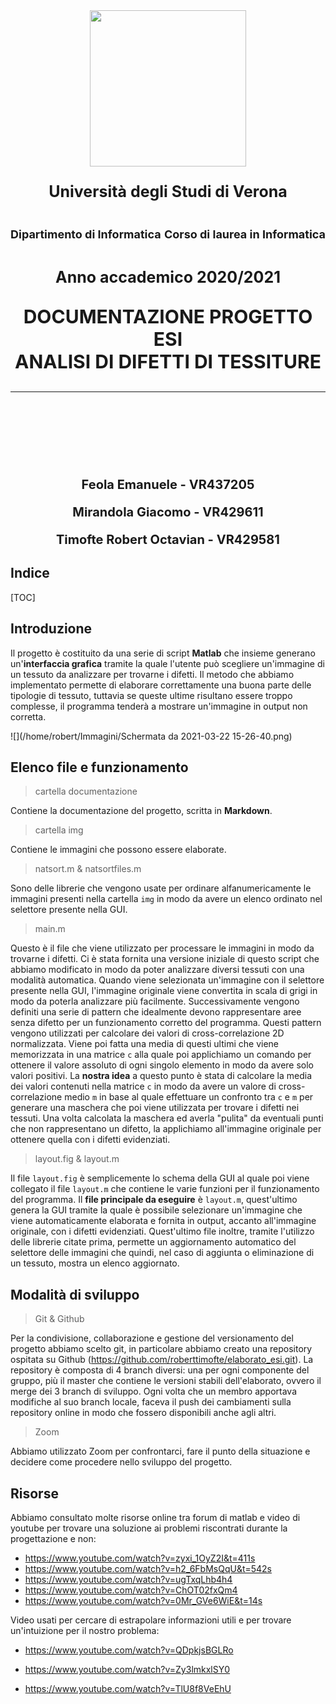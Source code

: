 <div style="page-break-inside:avoid;">
    <img src="/home/robert/Immagini/uni.png" style="display:block;margin-left:auto;margin-right:auto;width:50%;height:250px;width:250px">
    <p style="text-align:center;font-size:25px;font-weight:bold">Università degli Studi di Verona</p>
    <div style="overflow:hidden;">
    	<p style="float:left;font-size:18px;font-weight:bold">Dipartimento di Informatica</p>
    	<p style="float:right;font-size:18px;font-weight:bold">Corso di laurea in Informatica</p>
    </div>
    <p style="text-align:center;font-size:25px;font-weight:bold">Anno accademico 2020/2021</p>
    <p style="text-align:center;font-size:30px;font-weight:bold">DOCUMENTAZIONE PROGETTO ESI<br>ANALISI DI DIFETTI DI TESSITURE</p>
    <hr>
    <br><br><br><br><br><br>
    <div>
    	<p style="text-align:center;font-size:20px;font-weight:bold">Feola Emanuele - VR437205</p>
    	<p style="text-align:center;font-size:20px;font-weight:bold">Mirandola Giacomo - VR429611</p>
    	<p style="text-align:center;font-size:20px;font-weight:bold">Timofte Robert Octavian - VR429581</p>
    </div>
</div>

<div style="page-break-after: always; break-after: page;"></div>

## Indice

[TOC]

<div style="page-break-after: always; break-after: page;"></div>

## Introduzione

Il progetto è costituito da una serie di script **Matlab** che insieme generano un'**interfaccia grafica** tramite la quale l'utente può scegliere un'immagine di un tessuto da analizzare per trovarne i difetti. Il metodo che abbiamo implementato permette di elaborare correttamente una buona parte delle tipologie di tessuto, tuttavia se queste ultime risultano essere troppo complesse, il programma tenderà a mostrare un'immagine in output non corretta.

![](/home/robert/Immagini/Schermata da 2021-03-22 15-26-40.png)



## Elenco file e funzionamento 

> cartella documentazione

Contiene la documentazione del progetto, scritta in **Markdown**.

> cartella img

Contiene le immagini che possono essere elaborate.

> natsort.m & natsortfiles.m

Sono delle librerie che vengono usate per ordinare alfanumericamente le immagini presenti nella cartella `img` in modo da avere un elenco ordinato nel selettore presente nella GUI.

> main.m

Questo è il file che viene utilizzato per processare le immagini in modo da trovarne i difetti. Ci è stata fornita una versione iniziale di questo script che abbiamo modificato in modo da poter analizzare diversi tessuti con una modalità automatica.
Quando viene selezionata un'immagine con il selettore presente nella GUI, l'immagine originale viene convertita in scala di grigi in modo da poterla analizzare più facilmente. Successivamente vengono definiti una serie di pattern che idealmente devono rappresentare aree senza difetto per un funzionamento corretto del programma. Questi pattern vengono utilizzati per calcolare dei valori di cross-correlazione 2D normalizzata. Viene poi fatta una media di questi ultimi che viene memorizzata in una matrice `c` alla quale poi applichiamo un comando per ottenere il valore assoluto di ogni singolo elemento in modo da avere solo valori positivi.
La **nostra idea** a questo punto è stata di calcolare la media dei valori contenuti nella matrice `c` in modo da avere un valore di cross-correlazione medio `m` in base al quale effettuare un confronto tra `c` e `m` per generare una maschera che poi viene utilizzata per trovare i difetti nei tessuti.
Una volta calcolata la maschera ed averla "pulita" da eventuali punti che non rappresentano un difetto, la applichiamo all'immagine originale per ottenere quella con i difetti evidenziati.

> layout.fig & layout.m

Il file `layout.fig` è semplicemente lo schema della GUI al quale poi viene collegato il file `layout.m` che contiene le varie funzioni per il funzionamento del programma. 
Il **file principale da eseguire** è `layout.m`, quest'ultimo genera la GUI tramite la quale è possibile selezionare un'immagine che viene automaticamente elaborata e fornita in output, accanto all'immagine originale, con i difetti evidenziati.
Quest'ultimo file inoltre, tramite l'utilizzo delle librerie citate prima, permette un aggiornamento automatico del selettore delle immagini che quindi, nel caso di aggiunta o eliminazione di un tessuto, mostra un elenco aggiornato.



## Modalità di sviluppo

> Git & Github

Per la condivisione, collaborazione e gestione del versionamento del progetto abbiamo scelto git, in particolare abbiamo creato una repository ospitata su Github (https://github.com/roberttimofte/elaborato_esi.git).
La repository è composta di 4 branch diversi: una per ogni componente del gruppo, più il master che contiene le versioni stabili dell'elaborato, ovvero il merge dei 3 branch di sviluppo.
Ogni volta che un membro apportava modifiche al suo branch locale, faceva il push dei cambiamenti sulla repository online in modo che fossero disponibili anche agli altri.

> Zoom

Abbiamo utilizzato Zoom per confrontarci, fare il punto della situazione e decidere come procedere nello sviluppo del progetto.



## Risorse

Abbiamo consultato molte risorse online tra forum di matlab e video di youtube per trovare una soluzione ai problemi riscontrati durante la progettazione e non:

- https://www.youtube.com/watch?v=zyxi_1OyZ2I&t=411s
- https://www.youtube.com/watch?v=h2_6FbMsQqU&t=542s
- https://www.youtube.com/watch?v=ugTxqLhb4h4
- https://www.youtube.com/watch?v=ChOT02fxQm4
- https://www.youtube.com/watch?v=0Mr_GVe6WiE&t=14s

Video usati per cercare di estrapolare informazioni utili e per trovare un'intuizione per il nostro problema:
- https://www.youtube.com/watch?v=QDpkjsBGLRo

- https://www.youtube.com/watch?v=Zy3lmkxlSY0
- https://www.youtube.com/watch?v=TlU8f8VeEhU
